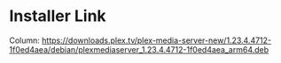 # Installer Link

Column: https://downloads.plex.tv/plex-media-server-new/1.23.4.4712-1f0ed4aea/debian/plexmediaserver_1.23.4.4712-1f0ed4aea_arm64.deb